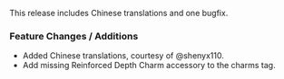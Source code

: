 This release includes Chinese translations and one bugfix.

### Feature Changes / Additions

- Added Chinese translations, courtesy of @shenyx110.
- Add missing Reinforced Depth Charm accessory to the charms tag.